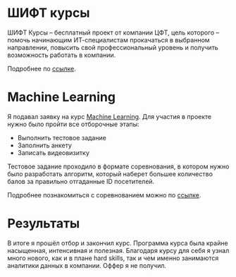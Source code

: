# ШИФТ курсы

ШИФТ Курсы – бесплатный проект от компании ЦФТ, цель которого – помочь начинающим ИТ-специалистам прокачаться в выбранном направлении, повысить свой профессиональный уровень и получить возможность работать в компании.

Подробнее по [ссылке](https://team.cft.ru/start/school).

# Machinе Learning

Я подавал заявку на курс [Machinе Learning](https://team.cft.ru/start/school/ml). Для участия в проекте нужно было пройти все отборочные этапы:

- Выполнить тестовое задание
- Заполнить анкету
- Записать видеовизитку

Тестовое задание проходило в формате соревнования, в котором нужно было разработать алгоритм, который наберет большее количество балов за правильно отгаданные ID посетителей.

Подробнее познакомиться с соревнованием можно по [ссылке](https://codalab.lisn.upsaclay.fr/competitions/19900?secret_key=377a4cba-5d13-4970-a08c-2719683f2d01).

# Результаты

В итоге я прошёл отбор и закончил курс. Программа курса была крайне насыщенная, интенсивная и полезная. Благодаря курсу для себя я узнал много нового, как и в плане hard skills, так и чем именно занимаются аналитики данных в компании. Оффер я не получил.
